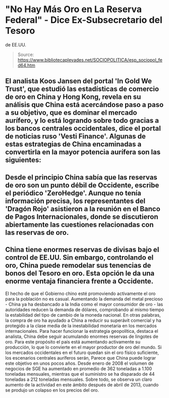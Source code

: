 # "No Hay Más Oro en La Reserva Federal" - Dice Ex-Subsecretario del Tesoro 
de EE.UU.

> Source: https://www.bibliotecapleyades.net/SOCIOPOLITICA/esp_sociopol_fed64.htm

El analista Koos Jansen del portal 'In
Gold We Trust', que estudió las estadísticas de comercio de oro
en China y Hong Kong, revela en su análisis que China está
acercándose paso a paso a su objetivo, que es dominar
el mercado aurífero, y lo está logrando sobre todo gracias a los
bancos centrales occidentales, dice el portal de noticias ruso 'Vesti
Finance'.
Algunas de estas estrategias de China encaminadas a convertirla en
la mayor potencia aurífera son las siguientes:
-
Desde el principio China sabía que las reservas de oro son un
punto débil de Occidente, escribe el periódico 'ZeroHedge'.
Aunque no tenía información precisa, los representantes del 'Dragón
Rojo' asistieron a la reunión en el Banco de Pagos Internacionales,
donde se discutieron abiertamente las cuestiones relacionadas con
las reservas de oro.
-
China tiene enormes reservas de divisas bajo el control de EE.UU.
Sin embargo, controlando el oro, China puede remodelar sus tenencias
de bonos del Tesoro en oro. Esta opción le da una enorme ventaja
financiera frente a Occidente.
-
El hecho de que el Gobierno chino esté promoviendo activamente el
oro para la población no es casual.
Aumentando la demanda del metal
precioso - China ya ha desbancado
a la India como el mayor consumidor de oro - las autoridades
reducen la demanda de dólares, comprobando al mismo tiempo
la estabilidad del tipo de cambio de la moneda nacional.
En otras
palabras, la compra de oro ha ayudado a China a reducir su superávit
comercial y ha protegido a la clase media de la inestabilidad
monetaria en los mercados internacionales.
Para hacer funcionar la estrategia geopolítica, destaca el analista,
China debe seguir acumulando enormes reservas de lingotes de oro.
Para este propósito el país está aumentando activamente su
producción, lo que lo convierte en el mayor productor de oro del
mundo.
Si los mercados occidentales en el futuro quedan sin el oro
físico suficiente, los escenarios centrales auríferos serán,
Parece que China puede lograr este objetivo en unos pocos años.
Desde enero de 2008 el volumen de negocios de SGE ha aumentado en
promedio de 362 toneladas a 1.100 toneladas mensuales, mientras que
el suministro se ha disparado de 44 toneladas a 212 toneladas
mensuales.
Sobre todo, se observa un claro aumento de la actividad
en este ámbito después de abril de 2013, cuando se produjo un
colapso en los precios del oro.
